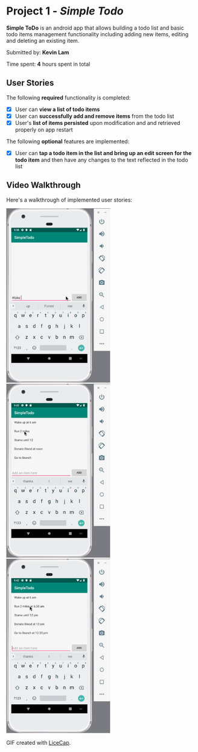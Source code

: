 # Project 1 - *Simple Todo*

**Simple ToDo** is an android app that allows building a todo list and basic todo items management functionality including adding new items, editing and deleting an existing item.

Submitted by: **Kevin Lam**

Time spent: **4** hours spent in total

## User Stories

The following **required** functionality is completed:

* [x] User can **view a list of todo items**
* [x] User can **successfully add and remove items** from the todo list
* [x] User's **list of items persisted** upon modification and and retrieved properly on app restart

The following **optional** features are implemented:

* [x] User can **tap a todo item in the list and bring up an edit screen for the todo item** and then have any changes to the text reflected in the todo list


## Video Walkthrough

Here's a walkthrough of implemented user stories:
<p float="left">
  <img src='Walkthrough_Add.gif' title='Video Walkthrough Adding Items' width='275' alt='Video Walkthrough Adding Items'/>
  <img src='Walkthrough_Edit.gif' title='Video Walkthrough Editing Items' width='275' alt='Video Walkthrough Editing Items'/>
  <img src='Walkthrough_Remove.gif' title='Video Walkthrough Removing Items' width='275' alt='Video Walkthrough Removing Items'/>
</p>                                                                             

GIF created with [LiceCap](http://www.cockos.com/licecap/).

